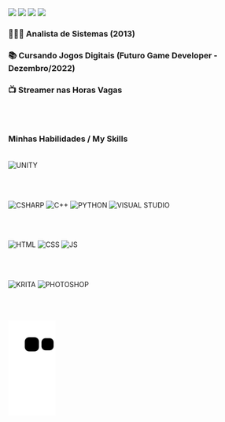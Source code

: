 <div> 
  <a href="https://www.linkedin.com/in/guilherme-mendes-79a72426/" target="_blank"><img src="https://img.shields.io/badge/-LinkedIn-%230077B5?style=for-the-badge&logo=linkedin&logoColor=white" target="_blank"></a>
  <a href="https://www.twitch.tv/panickgamer" target="_blank"><img src="https://img.shields.io/badge/Twitch-9146FF?style=for-the-badge&logo=twitch&logoColor=white" target="_blank"></a>
  <a href="https://www.instagram.com/guilhermendes87/" target="_blank"><img src="https://img.shields.io/badge/-Instagram-%23E4405F?style=for-the-badge&logo=instagram&logoColor=white" target="_blank"></a>
  <a href="https://www.youtube.com/channel/UC4YXeE3c5f-umKACb9nIs0w" target="_blank"><img src="https://img.shields.io/badge/YouTube-FF0000?style=for-the-badge&logo=youtube&logoColor=white" target="_blank"></a>
  
### 👨🏾‍🎓 Analista de Sistemas (2013)
### 📚 Cursando Jogos Digitais (Futuro Game Developer - Dezembro/2022)
### 📺 Streamer nas Horas Vagas

</div><br><br>

### Minhas Habilidades / My Skills 
<div style="display: inline_block"><br>
    
   
  <img align="center" alt="UNITY" src="https://img.shields.io/badge/Unity-100000?style=for-the-badge&logo=unity&logoColor=white">
  
  <br><br> 
  
  <img align="center" alt="CSHARP" src="https://img.shields.io/badge/C%23-239120?style=for-the-badge&logo=c-sharp&logoColor=white">
  <img align="center" alt="C++" src="https://img.shields.io/badge/C%2B%2B-00599C?style=for-the-badge&logo=c%2B%2B&logoColor=white">
  <img align="center" alt="PYTHON" src="https://img.shields.io/badge/Python-FFD43B?style=for-the-badge&logo=python&logoColor=blue">
  <img align="center" alt="VISUAL STUDIO" src="https://img.shields.io/badge/Visual_Studio-5C2D91?style=for-the-badge&logo=visual%20studio&logoColor=white">
  
  <br><br> 
    
  <img align="center" alt="HTML" src="https://img.shields.io/badge/HTML5-E34F26?style=for-the-badge&logo=html5&logoColor=white">
  <img align="center" alt="CSS" src="https://img.shields.io/badge/CSS3-1572B6?style=for-the-badge&logo=css3&logoColor=white">
  <img align="center" alt="JS" src="https://img.shields.io/badge/JavaScript-323330?style=for-the-badge&logo=javascript&logoColor=F7DF1E">
  
  <br><br> 
  
  <img align="center" alt="KRITA" src="https://img.shields.io/badge/Krita-203759?style=for-the-badge&logo=krita&logoColor=EEF37B">
  <img align="center" alt="PHOTOSHOP" src="https://img.shields.io/badge/Adobe%20Photoshop-31A8FF?style=for-the-badge&logo=Adobe%20Photoshop&logoColor=black">
  
<br><br>  
  ![Snake animation](https://github.com/guilhermendes87/guilhermendes87/blob/output/github-contribution-grid-snake.svg)
 
</div>
